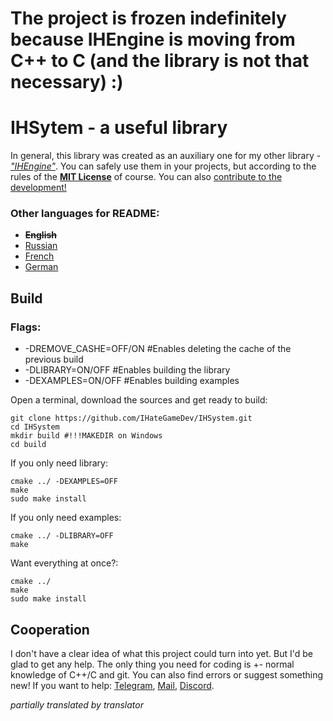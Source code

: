 # The project is frozen indefinitely because IHEngine is moving from C++ to C (and the library is not that necessary) :)
# IHSytem - a useful library
In general, this library was created as an auxiliary one for my other library -
[*"IHEngine"*](https://github.com/IHateGameDev/IHEngine). You can safely use them in your projects, but according to the rules of the [**MIT License**](../License) of course.
You can also [contribute to the development!](#cooperation)
### Other languages ​​for README:
- ~~**English**~~
- [Russian](docs/RMRussian.md)
- [French](docs/RMFranch.md)
- [German](docs/RMGerman.md)

## Build
### Flags:
- -DREMOVE_CASHE=OFF/ON #Enables deleting the cache of the previous build
- -DLIBRARY=ON/OFF #Enables building the library
- -DEXAMPLES=ON/OFF #Enables building examples

Open a terminal, download the sources and get ready to build:
```
git clone https://github.com/IHateGameDev/IHSystem.git
cd IHSystem
mkdir build #!!!MAKEDIR on Windows
cd build
```

If you only need library:
```
cmake ../ -DEXAMPLES=OFF
make
sudo make install
```

If you only need examples:
```
cmake ../ -DLIBRARY=OFF
make
```

Want everything at once?:
```
cmake ../
make
sudo make install
```

## Cooperation
<a name="cooperation"></a>
I don't have a clear idea of what this project could turn into yet.
But I'd be glad to get any help. The only thing you need for coding is +- normal knowledge of C++/C and git.
You can also find errors or suggest something new!
If you want to help: [Telegram](https://t.me/IHateGameDev/), [Mail](https://izaachategamedev@gmail.com), [Discord](https://discordapp.com/users/1258273988908552293/).

*partially translated by translator*
